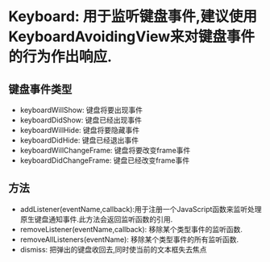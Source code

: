 # Keyboard: 用于监听键盘事件,建议使用KeyboardAvoidingView来对键盘事件的行为作出响应.

## 键盘事件类型

* keyboardWillShow: 键盘将要出现事件
* keyboardDidShow: 键盘已经出现事件
* keyboardWillHide: 键盘将要隐藏事件
* keyboardDidHide: 键盘已经退出事件
* keyboardWillChangeFrame: 键盘将要改变frame事件
* keyboardDidChangeFrame: 键盘已经改变frame事件

## 方法

* addListener(eventName,callback):用于注册一个JavaScript函数来监听处理原生键盘通知事件.此方法会返回监听函数的引用.
* removeListener(eventName,callback): 移除某个类型事件的监听函数.
* removeAllListeners(eventName): 移除某个类型事件的所有监听函数.
* dismiss: 把弹出的键盘收回去,同时使当前的文本框失去焦点
